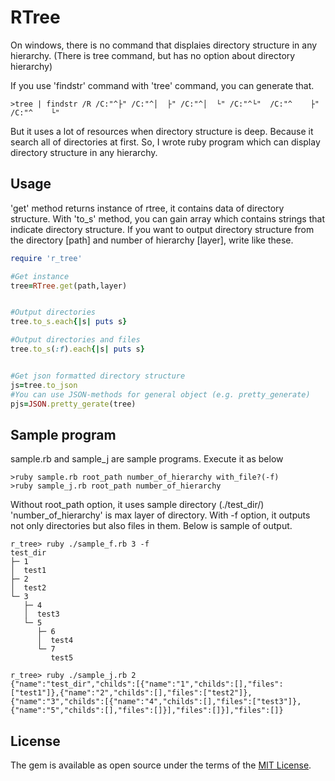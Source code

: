 # RTree

On windows, there is no command that displaies directory structure in any hierarchy.
(There is tree command, but has no option about directory hierarchy)

If you use 'findstr' command with 'tree' command, you can generate that.
```Two layer example
>tree | findstr /R /C:"^├" /C:"^│  ├" /C:"^│  └" /C:"^└"  /C:"^    ├" /C:"^    └"
```

But it uses a lot of resources when directory structure is deep.
Because it search all of directories at first.
So, I wrote ruby program which can display directory structure in any hierarchy. 

## Usage
'get' method returns instance of rtree, it contains data of directory structure.
With 'to_s' method, you can gain array which contains strings that indicate directory structure.
If you want to output directory structure from the directory [path] and number of hierarchy [layer], write like these.
```ruby
require 'r_tree'

#Get instance
tree=RTree.get(path,layer)


#Output directories
tree.to_s.each{|s| puts s}

#Output directories and files
tree.to_s(:f).each{|s| puts s}


#Get json formatted directory structure
js=tree.to_json
#You can use JSON-methods for general object (e.g. pretty_generate)
pjs=JSON.pretty_gerate(tree)

```


## Sample program
sample.rb and sample_j are sample programs.
Execute it as below
```executing
>ruby sample.rb root_path number_of_hierarchy with_file?(-f)
>ruby sample_j.rb root_path number_of_hierarchy
```
Without root_path option, it uses sample directory (./test_dir/)
'number_of_hierarchy' is max layer of directory.
With -f option, it outputs not only directories but also files in them.
Below is sample of output.
```Executing sample
r_tree> ruby ./sample_f.rb 3 -f
test_dir
├─ 1
│  test1
├─ 2
│  test2
└─ 3
   ├─ 4
   │  test3
   └─ 5
      ├─ 6
      │  test4
      └─ 7
         test5

r_tree> ruby ./sample_j.rb 2
{"name":"test_dir","childs":[{"name":"1","childs":[],"files":["test1"]},{"name":"2","childs":[],"files":["test2"]},{"name":"3","childs":[{"name":"4","childs":[],"files":["test3"]},{"name":"5","childs":[],"files":[]}],"files":[]}],"files":[]}
```

<!--
## Installation

Add this line to your application's Gemfile:

```ruby
gem 'r_tree'
```

And then execute:

    $ bundle

Or install it yourself as:

    $ gem install r_tree


## Development

After checking out the repo, run `bin/setup` to install dependencies. Then, run `rake spec` to run the tests. You can also run `bin/console` for an interactive prompt that will allow you to experiment.

To install this gem onto your local machine, run `bundle exec rake install`. To release a new version, update the version number in `version.rb`, and then run `bundle exec rake release`, which will create a git tag for the version, push git commits and tags, and push the `.gem` file to [rubygems.org](https://rubygems.org).

## Contributing

Bug reports and pull requests are welcome on GitHub at https://github.com/[USERNAME]/r_tree. This project is intended to be a safe, welcoming space for collaboration, and contributors are expected to adhere to the [Contributor Covenant](http://contributor-covenant.org) code of conduct.

-->
## License

The gem is available as open source under the terms of the [MIT License](https://opensource.org/licenses/MIT).

